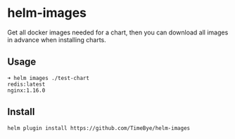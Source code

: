 # helm-images
Get all docker images needed for a chart, then you can download all images in advance when installing charts.

## Usage
```
➜ helm images ./test-chart
redis:latest
nginx:1.16.0
```

## Install
```
helm plugin install https://github.com/TimeBye/helm-images
```
